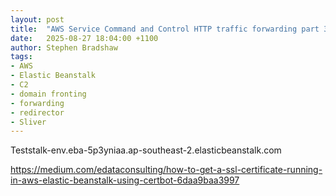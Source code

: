 ```yaml
---
layout: post
title:  "AWS Service Command and Control HTTP traffic forwarding part 3"
date:   2025-08-27 18:04:00 +1100
author: Stephen Bradshaw
tags:
- AWS
- Elastic Beanstalk
- C2
- domain fronting
- forwarding
- redirector
- Sliver
---
```






Teststalk-env.eba-5p3yniaa.ap-southeast-2.elasticbeanstalk.com 



https://medium.com/edataconsulting/how-to-get-a-ssl-certificate-running-in-aws-elastic-beanstalk-using-certbot-6daa9baa3997




